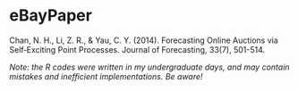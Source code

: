 # eBayPaper

Chan, N. H., Li, Z. R., & Yau, C. Y. (2014). Forecasting Online Auctions via Self‐Exciting Point Processes. Journal of Forecasting, 33(7), 501-514.

_Note: the R codes were written in my undergraduate days, and may contain mistakes and inefficient implementations. Be aware!_


